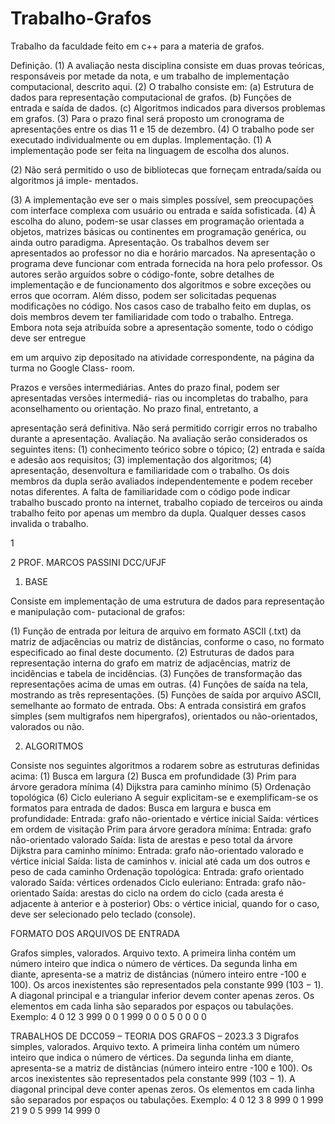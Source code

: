 # Trabalho-Grafos
Trabalho da faculdade feito em c++ para a materia de grafos.




Definição.
(1) A avaliação nesta disciplina consiste em duas provas teóricas, responsáveis por metade da
nota, e um trabalho de implementação computacional, descrito aqui.
(2) O trabalho consiste em:
(a) Estrutura de dados para representação computacional de grafos.
(b) Funções de entrada e saída de dados.
(c) Algoritmos indicados para diversos problemas em grafos.
(3) Para o prazo final será proposto um cronograma de apresentações entre os dias 11 e 15 de
dezembro.
(4) O trabalho pode ser executado individualmente ou em duplas.
Implementação.
(1) A implementação pode ser feita na linguagem de escolha dos alunos.

(2) Não será permitido o uso de bibliotecas que forneçam entrada/saída ou algoritmos já imple-
mentados.

(3) A implementação eve ser o mais simples possível, sem preocupações com interface complexa
com usuário ou entrada e saída sofisticada.
(4) À escolha do aluno, podem-se usar classes em programação orientada a objetos, matrizes
básicas ou continentes em programação genérica, ou ainda outro paradigma.
Apresentação. Os trabalhos devem ser apresentados ao professor no dia e horário marcados. Na
apresentação o programa deve funcionar com entrada fornecida na hora pelo professor. Os autores
serão arguídos sobre o código-fonte, sobre detalhes de implementação e de funcionamento dos
algoritmos e sobre exceções ou erros que ocorram. Além disso, podem ser solicitadas pequenas
modificações no código. Nos casos caso de trabalho feito em duplas, os dois membros devem ter
familiaridade com todo o trabalho.
Entrega. Embora nota seja atribuída sobre a apresentação somente, todo o código deve ser entregue

em um arquivo zip depositado na atividade correspondente, na página da turma no Google Class-
room.

Prazos e versões intermediárias. Antes do prazo final, podem ser apresentadas versões intermediá-
rias ou incompletas do trabalho, para aconselhamento ou orientação. No prazo final, entretanto, a

apresentação será definitiva. Não será permitido corrigir erros no trabalho durante a apresentação.
Avaliação. Na avaliação serão considerados os seguintes itens:
(1) conhecimento teórico sobre o tópico;
(2) entrada e saída e adesão aos requisitos;
(3) implementação dos algoritmos;
(4) apresentação, desenvoltura e familiaridade com o trabalho.
Os dois membros da dupla serão avaliados independentemente e podem receber notas diferentes.
A falta de familiaridade com o código pode indicar trabalho buscado pronto na internet, trabalho
copiado de terceiros ou ainda trabalho feito por apenas um membro da dupla. Qualquer desses casos
invalida o trabalho.

1

2 PROF. MARCOS PASSINI DCC/UFJF
1. BASE

Consiste em implementação de uma estrutura de dados para representação e manipulação com-
putacional de grafos:

(1) Função de entrada por leitura de arquivo em formato ASCII (.txt) da matriz de adjacências
ou matriz de distâncias, conforme o caso, no formato especificado ao final deste documento.
(2) Estruturas de dados para representação interna do grafo em matriz de adjacências, matriz de
incidências e tabela de incidências.
(3) Funções de transformação das representações acima de umas em outras.
(4) Funções de saída na tela, mostrando as três representações.
(5) Funções de saída por arquivo ASCII, semelhante ao formato de entrada.
Obs: A entrada consistirá em grafos simples (sem multigrafos nem hipergrafos), orientados ou
não-orientados, valorados ou não.

2. ALGORITMOS

Consiste nos seguintes algoritmos a rodarem sobre as estruturas definidas acima:
(1) Busca em largura
(2) Busca em profundidade
(3) Prim para árvore geradora mínima
(4) Dijkstra para caminho mínimo
(5) Ordenação topológica
(6) Ciclo euleriano
A seguir explicitam-se e exemplificam-se os formatos para entrada de dados:
Busca em largura e busca em profundidade:
Entrada: grafo não-orientado e vértice inicial
Saída: vértices em ordem de visitação
Prim para árvore geradora mínima:
Entrada: grafo não-orientado valorado
Saída: lista de arestas e peso total da árvore
Dijkstra para caminho mínimo:
Entrada: grafo não-orientado valorado e vértice inicial
Saída: lista de caminhos v. inicial até cada um dos outros e peso de cada caminho
Ordenação topológica:
Entrada: grafo orientado valorado
Saída: vértices ordenados
Ciclo euleriano:
Entrada: grafo não-orientado
Saída: arestas do ciclo na ordem do ciclo (cada aresta é adjacente à anterior e à posterior)
Obs: o vértice inicial, quando for o caso, deve ser selecionado pelo teclado (console).

FORMATO DOS ARQUIVOS DE ENTRADA

Grafos simples, valorados. Arquivo texto. A primeira linha contém um número inteiro que indica
o número de vértices. Da segunda linha em diante, apresenta-se a matriz de distâncias (número
inteiro entre -100 e 100). Os arcos inexistentes são representados pela constante 999 (103 − 1). A
diagonal principal e a triangular inferior devem conter apenas zeros. Os elementos em cada linha
são separados por espaços ou tabulações.
Exemplo:
4
0 12 3 999
0 0 1 999
0 0 0 5
0 0 0 0

TRABALHOS DE DCC059 – TEORIA DOS GRAFOS – 2023.3 3
Digrafos simples, valorados. Arquivo texto. A primeira linha contém um número inteiro que indica
o número de vértices. Da segunda linha em diante, apresenta-se a matriz de distâncias (número
inteiro entre -100 e 100). Os arcos inexistentes são representados pela constante 999 (103 − 1). A
diagonal principal deve conter apenas zeros. Os elementos em cada linha são separados por espaços
ou tabulações.
Exemplo:
4
0 12 3 8
999 0 1 999
21 9 0 5
999 14 999 0
